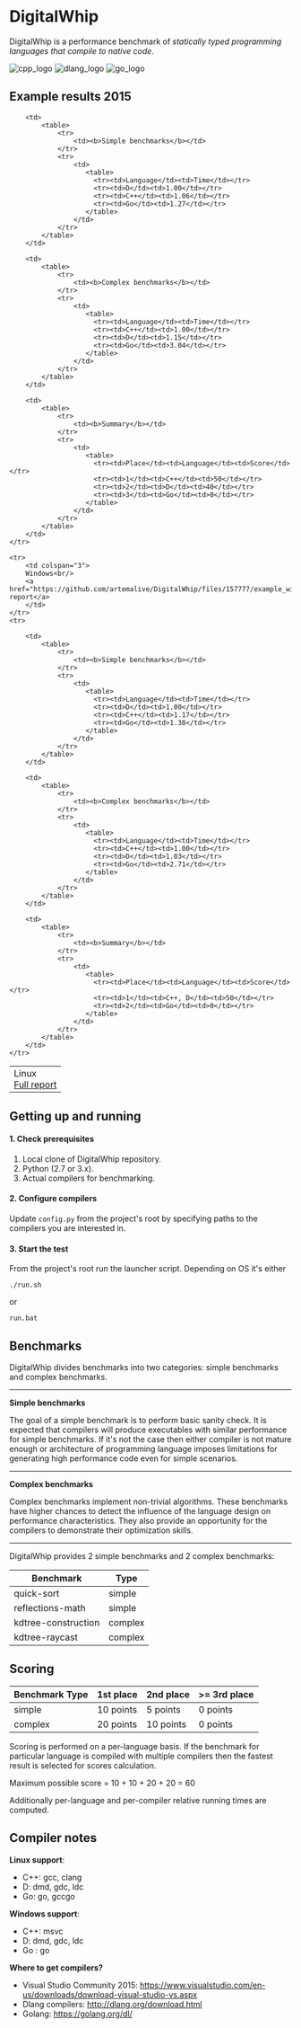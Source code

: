DigitalWhip
===========

DigitalWhip is a performance benchmark of _statically typed programming languages that compile to native code_.

![cpp_logo](https://cloud.githubusercontent.com/assets/4964024/23078950/673511b2-f553-11e6-8fde-53b318ae2a18.png)
![dlang_logo](https://cloud.githubusercontent.com/assets/4964024/23078563/e91a1e0e-f551-11e6-9632-211294094176.png)
![go_logo](https://cloud.githubusercontent.com/assets/4964024/23078562/e9177e38-f551-11e6-8fbb-c814ace67b4c.png)

Example results 2015
--------------------
<table>
    <tr>
        <td colspan="3">
         Linux<br/>
         <a href="https://github.com/artemalive/DigitalWhip/files/157778/example_linux_results.txt">Full report</a>
        </td>
    </tr>
    <tr>
    
        <td>
            <table>
                <tr>
                    <td><b>Simple benchmarks</b></td>
                </tr>
                <tr>
                    <td>
                       <table>
                         <tr><td>Language</td><td>Time</td></tr>
                         <tr><td>D</td><td>1.00</td></tr>
                         <tr><td>C++</td><td>1.06</td></tr>
                         <tr><td>Go</td><td>1.27</td></tr>
                       </table>
                    </td>
                </tr>
            </table>
        </td>
        
        <td>
            <table>
                <tr>
                    <td><b>Complex benchmarks</b></td>
                </tr>
                <tr>
                    <td>
                       <table>
                         <tr><td>Language</td><td>Time</td></tr>
                         <tr><td>C++</td><td>1.00</td></tr>
                         <tr><td>D</td><td>1.15</td></tr>
                         <tr><td>Go</td><td>3.04</td></tr>
                       </table>
                    </td>
                </tr>
            </table>
        </td>
        
        <td>
            <table>
                <tr>
                    <td><b>Summary</b></td>
                </tr>
                <tr>
                    <td>
                       <table>
                         <tr><td>Place</td><td>Language</td><td>Score</td></tr>
                         <tr><td>1</td><td>C++</td><td>50</td></tr>
                         <tr><td>2</td><td>D</td><td>40</td></tr>
                         <tr><td>3</td><td>Go</td><td>0</td></tr>
                       </table>
                    </td>
                </tr>
            </table>
        </td>
    </tr>
    
    <tr>
        <td colspan="3">
        Windows<br/>
        <a href="https://github.com/artemalive/DigitalWhip/files/157777/example_windows_results.txt">Full report</a>
        </td>
    </tr>
    <tr>
    
        <td>
            <table>
                <tr>
                    <td><b>Simple benchmarks</b></td>
                </tr>
                <tr>
                    <td>
                       <table>
                         <tr><td>Language</td><td>Time</td></tr>
                         <tr><td>D</td><td>1.00</td></tr>
                         <tr><td>C++</td><td>1.17</td></tr>
                         <tr><td>Go</td><td>1.38</td></tr>
                       </table>
                    </td>
                </tr>
            </table>
        </td>
        
        <td>
            <table>
                <tr>
                    <td><b>Complex benchmarks</b></td>
                </tr>
                <tr>
                    <td>
                       <table>
                         <tr><td>Language</td><td>Time</td></tr>
                         <tr><td>C++</td><td>1.00</td></tr>
                         <tr><td>D</td><td>1.03</td></tr>
                         <tr><td>Go</td><td>2.71</td></tr>
                       </table>
                    </td>
                </tr>
            </table>
        </td>
        
        <td>
            <table>
                <tr>
                    <td><b>Summary</b></td>
                </tr>
                <tr>
                    <td>
                       <table>
                         <tr><td>Place</td><td>Language</td><td>Score</td></tr>
                         <tr><td>1</td><td>C++, D</td><td>50</td></tr>
                         <tr><td>2</td><td>Go</td><td>0</td></tr>
                       </table>
                    </td>
                </tr>
            </table>
        </td>
    </tr>
</table>

Getting up and running
----------------------
#### 1. Check prerequisites
1. Local clone of DigitalWhip repository.
2. Python (2.7 or 3.x).
3. Actual compilers for benchmarking.

#### 2. Configure compilers
Update `config.py` from the project's root by specifying paths to the compilers you are interested in.

#### 3. Start the test
From the project's root run the launcher script. Depending on OS it's either

    ./run.sh
    
or

    run.bat
    
Benchmarks
----------
DigitalWhip divides benchmarks into two categories: simple benchmarks and complex benchmarks.

***

**Simple benchmarks**

The goal of a simple benchmark is to perform basic sanity check. It is expected that compilers will produce executables with similar performance for simple benchmarks. If it's not the case then either compiler is not mature enough or architecture of programming language imposes limitations for generating high performance code even for simple scenarios.

***

**Complex benchmarks**

Complex benchmarks implement non-trivial algorithms. These benchmarks have higher chances to detect the influence of the language design on performance characteristics. They also provide an opportunity for the compilers to demonstrate their optimization skills.

***

DigitalWhip provides 2 simple benchmarks and 2 complex benchmarks:

| Benchmark             | Type    |
| --------------------- |-------- |
| quick-sort            | simple  |
| reflections-math      | simple  |
| kdtree-construction   | complex |
| kdtree-raycast        | complex |


Scoring
-------

| Benchmark Type | 1st place  | 2nd place  | >= 3rd place |
| -------------- |------------|------------|--------------|
| simple         | 10 points  | 5  points  | 0 points     |
| complex        | 20 points  | 10 points  | 0 points     |

Scoring is performed on a per-language basis. If the benchmark for particular language is compiled with multiple compilers then the fastest result is selected for scores calculation.

Maximum possible score = 10 + 10 + 20 + 20 = 60

Additionally per-language and per-compiler relative running times are computed.

Compiler notes
--------------
**Linux support**:
* C++: gcc, clang
* D: dmd, gdc, ldc
* Go: go, gccgo

**Windows support**:
* C++: msvc
* D: dmd, gdc, ldc
* Go : go

**Where to get compilers?**
* Visual Studio Community 2015: https://www.visualstudio.com/en-us/downloads/download-visual-studio-vs.aspx
* Dlang compilers: http://dlang.org/download.html
* Golang: https://golang.org/dl/
